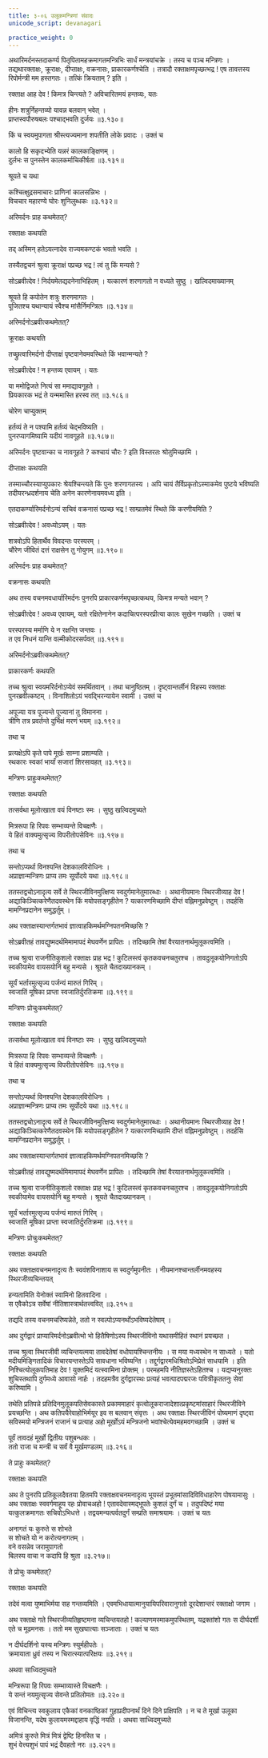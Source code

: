 ```yaml
---
title: ३-०६ उलूकमन्त्रिणां संवादः
unicode_script: devanagari

practice_weight: 0
---
```

अथारिमर्दनस्तदाकर्ण्य पितृपितामहक्रमागतमन्त्रिभिः सार्धं मन्त्रयांचक्रे । तस्य च पञ्च मन्त्रिणः । तद्यथारक्ताक्षः, क्रूराक्षः, दीप्ताक्षः, वक्रनासः, प्राकारकर्णश्चेति । तत्रादौ रक्ताक्षमपृच्छत्भद्र ! एष तावत्तस्य रिपोर्मन्त्री मम हस्तगतः । तत्किं क्रियताम् ? इति ।  

रक्ताक्ष आह देव ! किमत्र चिन्त्यते ? अविचारितमयं हन्तव्यः, यतः

हीनः शत्रुर्निहन्तव्यो यावन्न बलवान् भवेत् ।  
प्राप्तस्वपौरुषबलः पश्चाद्भवति दुर्जयः ॥३.१३०॥

किं च स्वयमुपागता श्रीस्त्यज्यमाना शपतीति लोके प्रवादः । उक्तं च

कालो हि सकृदभ्येति यन्नरं कालकाङ्क्षिणम् ।  
दुर्लभः स पुनस्तेन कालकर्माचिकीर्षता ॥३.१३१॥

श्रूयते च यथा

कश्चित्क्षुद्रसमाचारः प्राणिनां कालसन्निभः ।  
विचचार महारण्ये घोरः शुनिलुब्धकः ॥३.१३२॥

अरिमर्दनः प्राह कथमेतत्?

रक्ताक्षः कथयति

<div class="js_include" url="../upakathAH/03-05_brAhmaNasarpakathA.md"  newLevelForH1="3" includeTitle="true"> </div>

तद्
अस्मिन् हतेऽयत्नादेव राज्यमकण्टकं भवतो भवति ।  

तस्यैतद्वचनं श्रुत्वा क्रूराक्षं पप्रच्छ भद्र ! त्वं तु किं मन्यसे ?

सोऽब्रवीत्देव ! निर्दयमेतद्यदनेनाभिहितम् । यत्कारणं शरणागतो न वध्यते सुष्ठु । खल्विदमाख्यानम्

श्रूयते हि कपोतेन शत्रुः शरणमागतः ।  
पूजितश्च यथान्यायं स्वैश्च मांसैर्निमन्त्रितः ॥३.१३४॥

अरिमर्दनोऽब्रवीत्कथमेतत्?

क्रूराक्षः कथयति

<div class="js_include" url="../upakathAH/03-07_kapOtalubdhakakathA.md"  newLevelForH1="3" includeTitle="true"> </div>

तच्छ्रुत्वारिमर्दनो दीप्ताक्षं पृष्टवानेवमवस्थिते किं भवान्मन्यते ?

सोऽब्रवीत्देव ! न हन्तव्य एवायम् । यतः

या ममोद्विजते नित्यं सा ममाद्यावगूहते ।  
प्रियकारक भद्रं ते यन्ममास्ति हरस्व तत् ॥३.१८६॥

चोरेण चाप्युक्तम्

हर्तव्यं ते न पश्यामि हर्तव्यं चेद्भविष्यति ।  
पुनरप्यागमिष्यामि यदीयं नावगूहते ॥३.१८७॥

अरिमर्दनः पृष्टवान्का च नावगूहते ? कश्चायं चौरः ? इति विस्तरतः श्रोतुमिच्छामि ।  

दीप्ताक्षः कथयति

<div class="js_include" url="../upakathAH/03-08_kAmAturavaNikkathA.md"  newLevelForH1="3" includeTitle="true"> </div>

तस्माच्चौरस्याप्युपकारः श्रेयश्चिन्त्यते किं पुनः शरणागतस्य । अपि चायं तैर्विप्रकृतोऽस्माकमेव पुष्टये भविष्यति तदीयरन्ध्रदर्शनाय चेति अनेन कारणेनायमवध्य इति ।  

एतदाकर्ण्यारिमर्दनोऽन्यं सचिवं वक्रनासं पप्रच्छ भद्र ! साम्प्रतमेवं स्थिते किं करणीयमिति ?

सोऽब्रवीत्देव ! अवध्योऽयम् । यतः

शत्रवोऽपि हितार्थैव विवदन्तः परस्परम् ।  
चौरेण जीवितं दत्तं राक्षसेन तु गोयुगम् ॥३.१९०॥

अरिमर्दनः प्राह कथमेतत्?

वक्रनासः कथयति

<div class="js_include" url="../upakathAH/03-09_drONAkhyabrAhmaNakathA.md"  newLevelForH1="3" includeTitle="true"> </div>

अथ तस्य वचनमवधार्यारिमर्दनः पुनरपि प्राकारकर्णमपृच्छत्कथय, किमत्र मन्यते भवान् ?

सोऽब्रवीत्देव ! अवध्य एवायम्, यतो रक्षितेनानेन कदाचित्परस्परप्रीत्या कालः सुखेन गच्छति । उक्तं च

परस्परस्य मर्माणि ये न रक्षन्ति जन्तवः ।  
त एव निधनं यान्ति वल्मीकोदरसर्पवत् ॥३.१९१॥

अरिमर्दनोऽब्रवीत्कथमेतत्?

प्राकारकर्णः कथयति

<div class="js_include" url="../upakathAH/03-10_valmIkOdaragatasarpakathA.md"  newLevelForH1="3" includeTitle="true"> </div>

तच्च श्रुत्वा स्वयमरिर्दनोऽप्येवं समर्थितवान् । तथा चानुष्ठितम् । दृष्ट्वान्तर्लीनं विहस्य रक्ताक्षः पुनरब्रवीत्कष्टम् । विनाशितोऽयं भवद्भिरन्यायेन स्वामी । उक्तं च

अपूज्या यत्र पूज्यन्ते पूज्यानां तु विमानना ।  
त्रीणि तत्र प्रवर्तन्ते दुर्भिक्षं मरणं भयम् ॥३.१९२॥

तथा च

प्रत्यक्षेऽपि कृते पापे मूर्खः साम्ना प्रशाम्यति ।  
रथकारः स्वकां भार्यां सजारां शिरसावहत् ॥३.१९३॥

मन्त्रिणः प्राहुःकथमेतत्?

रक्ताक्षः कथयति

<div class="js_include" url="../upakathAH/03-11_vIravararathakAratatpatnIkathA.md"  newLevelForH1="3" includeTitle="true"> </div>

तत्सर्वथा मूलोत्खाता वयं विनष्टाः स्मः । सुष्ठु खल्विदमुच्यते

मित्ररूपा हि रिपवः सम्भाव्यन्ते विचक्षणैः ।  
ये हितं वाक्यमुत्सृज्य विपरीतोपसेविनः ॥३.१९७॥

तथा च

सन्तोऽप्यर्था विनश्यन्ति देशकालविरोधिनः ।  
अप्राज्ञान्मन्त्रिणः प्राप्य तमः सूर्योदये यथा ॥३.१९८॥

ततस्तद्वचोऽनादृत्य सर्वे ते स्थिरजीविनमुत्क्षिप्य स्वदुर्गमानेतुमारब्धाः । अथानीयमानः स्थिरजीव्याह देव ! अद्याकिञ्चित्करेणैतदवस्थेन किं मयोपसङ्गृहीतेन ? यत्कारणमिच्छामि दीप्तं वह्निमनुप्रवेष्टुम् । तदर्हसि मामग्निप्रदानेन समुद्धर्तुम् ।  

अथ रक्ताक्षस्यान्तर्गतभावं ज्ञात्वाहकिमर्थमग्निपतनमिच्छसि ?

सोऽब्रवीतहं तावद्युष्मदर्थमिमामापदं मेघवर्णेन प्रापितः । तदिच्छामि तेषां वैरयातनार्थमुलूकत्वमिति ।  

तच्च श्रुत्वा राजनीतिकुशलो रक्ताक्षः प्राह भद्र ! कुटिलस्त्वं कृतकवचनचतुरश्च । तावदुलूकयोनिगतोऽपि स्वकीयामेव वायसयोनिं बहु मन्यसे । श्रूयते चैतदाख्यानकम् ।  

सूर्यं भर्तारमुत्सृज्य पर्जन्यं मारुतं गिरिम् ।  
स्वजातिं मूषिका प्राप्ता स्वजातिर्दुरतिक्रमा ॥३.१९९॥

मन्त्रिणः प्रोचुःकथमेतत्?

रक्ताक्षः कथयति

<div class="js_include" url="../upakathAH/03-11_vIravararathakAratatpatnIkathA.md"  newLevelForH1="3" includeTitle="true"> </div>

तत्सर्वथा मूलोत्खाता वयं विनष्टाः स्मः । सुष्ठु खल्विदमुच्यते

मित्ररूपा हि रिपवः सम्भाव्यन्ते विचक्षणैः ।  
ये हितं वाक्यमुत्सृज्य विपरीतोपसेविनः ॥३.१९७॥

तथा च

सन्तोऽप्यर्था विनश्यन्ति देशकालविरोधिनः ।  
अप्राज्ञान्मन्त्रिणः प्राप्य तमः सूर्योदये यथा ॥३.१९८॥

ततस्तद्वचोऽनादृत्य सर्वे ते स्थिरजीविनमुत्क्षिप्य स्वदुर्गमानेतुमारब्धाः । अथानीयमानः स्थिरजीव्याह देव ! अद्याकिञ्चित्करेणैतदवस्थेन किं मयोपसङ्गृहीतेन ? यत्कारणमिच्छामि दीप्तं वह्निमनुप्रवेष्टुम् । तदर्हसि मामग्निप्रदानेन समुद्धर्तुम् ।  

अथ रक्ताक्षस्यान्तर्गतभावं ज्ञात्वाहकिमर्थमग्निपतनमिच्छसि ?

सोऽब्रवीतहं तावद्युष्मदर्थमिमामापदं मेघवर्णेन प्रापितः । तदिच्छामि तेषां वैरयातनार्थमुलूकत्वमिति ।  

तच्च श्रुत्वा राजनीतिकुशलो रक्ताक्षः प्राह भद्र ! कुटिलस्त्वं कृतकवचनचतुरश्च । तावदुलूकयोनिगतोऽपि स्वकीयामेव वायसयोनिं बहु मन्यसे । श्रूयते चैतदाख्यानकम् ।  

सूर्यं भर्तारमुत्सृज्य पर्जन्यं मारुतं गिरिम् ।  
स्वजातिं मूषिका प्राप्ता स्वजातिर्दुरतिक्रमा ॥३.१९९॥

मन्त्रिणः प्रोचुःकथमेतत्?

रक्ताक्षः कथयति

<div class="js_include" url="../upakathAH/03-12_shAlankAyanarakShitamUShikakathA.md"  newLevelForH1="3" includeTitle="true"> </div>

अथ रक्ताक्षवचनमनादृत्य तैः स्ववंशविनाशाय स स्वदुर्गमुपनीतः । नीयमानश्चान्तर्लीनमवहस्य स्थिरजीव्यचिन्तयत्

हन्यतामिति येनोक्तं स्वामिनो हितवादिना ।  
स एवैकोऽत्र सर्वेषां नीतिशास्त्रार्थतत्त्ववित् ॥३.२१५॥

तद्यदि तस्य वचनमचरिष्यन्नेते, ततो न स्वल्पोऽप्यनर्थोऽभविष्यदेतेषाम् ।  

अथ दुर्गद्वारं प्राप्यारिमर्दनोऽब्रवीत्भो भो हितैषिणोऽस्य स्थिरजीविनो यथासमीहितं स्थानं प्रयच्छत ।  

तच्च श्रुत्वा स्थिरजीवी व्यचिन्तयत्मया तावदेतेषां वधोपायश्चिन्तनीयः । स मया मध्यस्थेन न साध्यते । यतो मदीयमिङ्गितादिकं विचारयन्तस्तेऽपि सावधाना भविष्यन्ति । तद्दुर्गद्वारमधिश्रितोऽभिप्रेतं साधयामि । इति निश्चित्योलूकपतिमाह देव ! युक्तमिदं यत्स्वामिना प्रोक्तम् । परमहमपि नीतिज्ञस्तेऽहितश्च । यद्यप्यनुरक्तः शुचिस्तथापि दुर्गमध्ये आवासो नार्हः । तदहमत्रैव दुर्गद्वारस्थः प्रत्यहं भवत्पादपद्मरजः पवित्रीकृततनुः सेवां करिष्यामि ।  

तथेति प्रतिपन्ने प्रतिदिनमुलूकपतिसेवकास्ते प्रकाममाहारं कृत्वोलूकराजादेशात्प्रकृष्टमांसाहारं स्थिरजीविने प्रयच्छन्ति । अथ कतिपयैरेवाहोभिर्मयूर इव स बलवान् संवृत्तः । अथ रक्ताक्षः स्थिरजीविनं पोष्यमाणं दृष्ट्वा सविस्मयो मन्त्रिजनं राजानं च प्रत्याह अहो मूर्खोऽयं मन्त्रिजनो भवांश्चेत्येवमहमवगच्छामि । उक्तं च

पूर्वं तावदहं मूर्खो द्वितीयः पशुबन्धकः ।  
ततो राजा च मन्त्री च सर्वं वै मूर्खमण्डलम् ॥३.२१६॥

ते प्राहुः कथमेतत्?

रक्ताक्षः कथयति

<div class="js_include" url="../upakathAH/03-14_swarNaShThIvIsindhukapakShIkathA.md"  newLevelForH1="3" includeTitle="true"> </div>

अथ ते पुनरपि प्रतिकूलदैवतया हितमपि रक्ताक्षवचनमनादृत्य भूयस्तं प्रभूतमांसादिविविधाहारेण पोषयामासुः । अथ रक्ताक्षः स्ववर्गमाहूय रहः प्रोवाचअहो ! एतावदेवास्मद्भूपतेः कुशलं दुर्गं च । तदुपदिष्टं मया यत्कुलक्रमागतः सचिवोऽभिधत्ते । तद्वयमन्यत्पर्वतदुर्गं सम्प्रति समाश्रयामः । उक्तं च यतः

अनागतं यः कुरुते स शोभते  
स शोचते यो न करोत्यनागतम् ।  
वने वसन्नेव जरामुपागतो  
बिलस्य वाचा न कदापि हि श्रुता ॥३.२१७॥

ते प्रोचुः कथमेतत्?

रक्ताक्षः कथयति

<div class="js_include" url="../upakathAH/03-15_kharanakharasimhakathA.md"  newLevelForH1="3" includeTitle="true"> </div>

तदेवं मत्वा युष्माभिर्मया सह गन्तव्यमिति । एवमभिधायात्मानुयायिपरिवारानुगतो दूरदेशान्तरं रक्ताक्षो जगाम ।  

अथ रक्ताक्षे गते स्थिरजीव्यतिहृष्टमना व्यचिन्तयतहो ! कल्याणमस्माकमुपस्थितम्, यद्रक्तांशो गतः स दीर्घदर्शी एते च मूढमनसः । ततो मम सुखघात्याः सञ्जाताः । उक्तं च यतः

न दीर्घदर्शिनो यस्य मन्त्रिणः स्युर्महीपतेः ।  
क्रमायाता ध्रुवं तस्य न चिरात्स्यात्परिक्षयः ॥३.२१९॥

अथवा साध्विदमुच्यते

मन्त्रिरूपा हि रिपवः सम्भाव्यास्ते विचक्षणैः ।  
ये सन्तं नयमुत्सृज्य सेवन्ते प्रतिलोमतः ॥३.२२०॥

एवं विचिन्त्य स्वकुलाय एकैकां वनकाष्ठिकां गुहाप्रदीपनार्थं दिने दिने प्रक्षिपति । न च ते मूर्खा उलूका विजानन्ति, यदेष कुलायमस्मद्दाहाय वृद्धिं नयति । अथवा साध्विदमुच्यते

अमित्रं कुरुते मित्रं मित्रं द्वेष्टि हिनस्ति च ।  
शुभं वेत्त्यशुभं पापं भद्रं दैवहतो नरः ॥३.२२१॥
